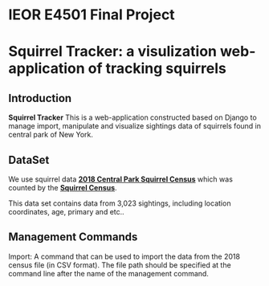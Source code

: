 # IEOR E4501 Final Project
# Squirrel Tracker: a visulization web-application of tracking squirrels


## Introduction

**Squirrel Tracker** This is a web-application constructed based on Django to manage import, manipulate and visualize sightings data of squirrels found in central park of New York.


## DataSet
We use squirrel data [**2018 Central Park Squirrel Census**](https://data.cityofnewyork.us/Environment/2018-Central-Park-Squirrel-Census-Squirrel-Data/vfnx-vebw) which was counted by the [**Squirrel Census**](https://www.thesquirrelcensus.com/). 

This data set contains data from 3,023 sightings, including location coordinates, age, primary and etc..


## Management Commands
Import: A command that can be used to import the data from the 2018 census file (in CSV format). The file path should be specified at the command line after the name of the management command. 
